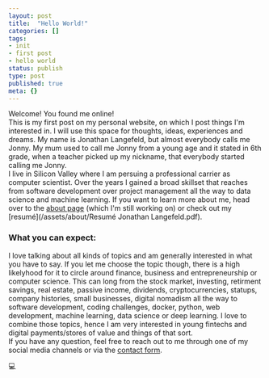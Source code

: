 ```yaml
---
layout: post
title:  "Hello World!"
categories: []
tags:
- init
- first post
- hello world
status: publish
type: post
published: true
meta: {}
---
```

Welcome! You found me online!    
This is my first post on my personal website, on which I post things I'm interested in. I will use this space for thoughts, ideas, experiences and dreams. 
My name is Jonathan Langefeld, but almost everybody calls me Jonny. My mum used to call me Jonny from a young age and it stated in 6th grade, when a teacher picked up my nickname, that everybody started calling me Jonny.    
I live in Silicon Valley where I am persuing a professional carrier as computer scientist. Over the years I gained a broad skillset that reaches from software development over project management all the way to data science and machine learning. If you want to learn more about me, head over to the [about page](/about) (which I'm still working on) or check out my [resumé](/assets/about/Resumé Jonathan Langefeld.pdf).

### What you can expect:

I love talking about all kinds of topics and am generally interested in what you have to say. If you let me choose the topic though, there is a high likelyhood for it to circle around finance, business and entrepreneurship or computer science. This can long from the stock market, investing, retirment savings, real estate, passive income, dividends, cryptocurrencies, statups, company histories, small businesses, digital nomadism all the way to software development, coding challenges, docker, python, web development, machine learning, data science or deep learning. I love to combine those topics, hence I am very interested in young fintechs and digital payments/stores of value and things of that sort.    
If you have any question, feel free to reach out to me through one of my social media channels or via the [contact form](/about). 

:computer: